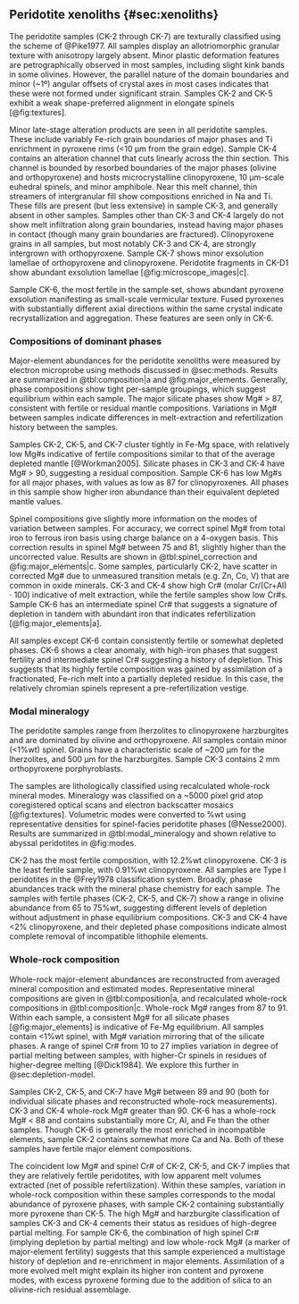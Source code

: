 
<!--[[minerals]]-->
<!--[[lava_minerals]]--
<!--[[major_elements]]-->

## Peridotite xenoliths {#sec:xenoliths}

<!--[[textures]]-->

<!--[[sample_petrography]]-->
<!--[[microscope-images]]-->

The peridotite samples (CK-2 through CK-7) are texturally classified using
the scheme of @Pike1977. All samples display an allotriomorphic granular
texture with anisotropy largely absent. Minor plastic deformation features
are petrographically observed in most samples, including slight kink
bands in some olivines. However, the parallel nature of the domain
boundaries and minor (~1º) angular offsets of crystal axes
in most cases indicates that these were not formed under
significant strain.
Samples CK-2 and CK-5 exhibit a weak shape-preferred alignment in elongate
spinels [@fig:textures].

Minor late-stage alteration products are seen in all peridotite samples.
These include variably Fe-rich grain boundaries of major phases and Ti
enrichment in pyroxene rims (<10 µm from the grain
  edge). Sample CK-4 contains an alteration channel that cuts linearly
across the thin section. This channel is bounded by resorbed boundaries
of the major phases (olivine and orthopyroxene) and hosts
microcrystalline clinopyroxene, 10 µm-scale euhedral spinels,
and minor amphibole. Near this melt channel, thin streamers of
intergranular fill show compositions enriched in Na and Ti. These
fills are present (but less extensive) in sample CK-3, and
generally absent in other samples. Samples other than CK-3 and CK-4
largely do not show melt infiltration along grain boundaries, instead
having major phases in contact (though many grain boundaries are fractured).
Clinopyroxene grains in all samples, but most notably CK-3 and CK-4,
are strongly intergrown with orthopyroxene.
Sample CK-7 shows minor exsolution lamellae of
orthopyroxene and clinopyroxene. Peridotite fragments in CK-D1 show
abundant exsolution lamellae [@fig:microscope_images|c].

Sample CK-6, the most fertile in the sample set, shows abundant
pyroxene exsolution manifesting as small-scale vermicular texture.
Fused pyroxenes with substantially different axial
directions within the same crystal indicate recrystallization and
aggregation. These features are seen only in CK-6.

### Compositions of dominant phases

Major-element abundances for the peridotite xenoliths were measured
by electron microprobe using methods discussed in @sec:methods. Results
are summarized in @tbl:composition|a and @fig:major_elements. Generally, phase compositions
show tight per-sample groupings, which suggest equilibrium within
each sample.  The major silicate phases show Mg# > 87, consistent with
fertile or residual mantle compositions. Variations in Mg\#
between samples indicate differences in melt-extraction and
refertilization history between the samples.

Samples CK-2, CK-5, and CK-7 cluster tightly in Fe-Mg space, with
relatively low Mg\#s indicative of fertile compositions
similar to that of the average depleted
mantle [@Workman2005].
Silicate phases in CK-3 and CK-4 have Mg\# > 90, suggesting a
residual composition.
Sample CK-6 has low Mg\#s for all major phases, with values
as low as 87 for clinopyroxenes. All phases in this sample show higher
iron abundance than their equivalent depleted mantle values.

Spinel compositions give slightly more information on the modes of variation
between samples. For accuracy, we correct spinel Mg\# from total iron to
ferrous iron basis using charge balance on a 4-oxygen basis. This correction results
in spinel Mg\# between 75 and 81, slightly higher than the uncorrected value.
Results are shown in @tbl:spinel_correction and @fig:major_elements|c.
Some samples, particularly CK-2, have scatter in corrected Mg# due to
unmeasured transition metals (e.g. Zn, Co, V)
that are common in oxide minerals.
CK-3 and CK-4 show high Cr\#
(molar Cr/(Cr+Al) $\cdot{}$ 100) indicative
of melt extraction, while the fertile samples show low Cr\#s. Sample CK-6 has an
intermediate spinel Cr\# that suggests a signature of depletion in tandem
with abundant iron that indicates refertilization [@fig:major_elements|a].

All samples except CK-6 contain consistently fertile or somewhat depleted phases.
CK-6 shows a clear anomaly, with high-iron phases that suggest fertility and intermediate
spinel Cr\# suggesting a history of depletion. This suggests that its highly fertile
composition was gained by assimilation of a fractionated, Fe-rich melt into a partially
depleted residue. In this case, the relatively chromian spinels represent a pre-refertilization vestige.

### Modal mineralogy
<!--[[modes]]-->

The peridotite samples range from lherzolites to clinopyroxene
harzburgites and are dominated by olivine and orthopyroxene. All samples
contain minor (<1%wt) spinel.
Grains have a characteristic scale of ~200 µm for the lherzolites,
and 500 µm for the harzburgites. Sample CK-3 contains 2 mm orthopyroxene
porphyroblasts.

The samples are lithologically classified using
recalculated whole-rock mineral modes.
Mineralogy was classified on a ~5000 pixel grid atop
coregistered optical scans and electron
backscatter mosaics [@fig:textures]. Volumetric modes were converted
to %wt using representative densities for spinel-facies
peridotite phases [@Nesse2000]. Results are summarized in
@tbl:modal_mineralogy and shown relative to abyssal peridotites
in @fig:modes.

CK-2 has the most fertile
composition, with 12.2%wt clinopyroxene. CK-3 is the least
fertile sample, with 0.91%wt clinopyroxene. All samples are Type I peridotites
in the @Frey1978 classification system. Broadly, phase abundances track with the
mineral phase chemistry for each sample. The samples with fertile phases (CK-2, CK-5,
and CK-7) show a range in olivine abundance from 65 to 75%wt, suggesting different levels
of depletion without adjustment in phase equilibrium compositions. CK-3 and CK-4
have <2% clinopyroxene, and their depleted phase compositions indicate almost complete
removal of incompatible lithophile elements.

### Whole-rock composition

Whole-rock major-element abundances are
reconstructed from averaged mineral composition and estimated modes.
Representative mineral compositions are given in @tbl:composition|a, and
recalculated whole-rock compositions in @tbl:composition|c.
Whole-rock Mg\# ranges from 87 to 91. Within each
sample, a consistent Mg\# for all silicate phases [@fig:major_elements] is indicative of Fe-Mg
equilibrium. All samples contain <1%wt spinel, with Mg\#
variation mirroring that of the silicate phases. A range of
spinel Cr\# from 10 to 27
implies variation in degree of partial melting between samples, with
higher-Cr spinels in residues of higher-degree melting [@Dick1984]. We
explore this further in @sec:depletion-model.

Samples CK-2, CK-5, and CK-7 have Mg# between 89 and 90 (both for individual
silicate phases and reconstructed whole-rock measurements). CK-3 and
CK-4 whole-rock Mg# greater than 90. CK-6 has a
whole-rock Mg# < 88 and contains substantially
more Cr, Al, and Fe than the other samples. Though CK-6 is generally the most
enriched in incompatible elements, sample CK-2 contains somewhat more Ca and Na.
Both of these samples have fertile major element compositions.

The coincident low Mg# and spinel Cr# of CK-2, CK-5, and CK-7 implies that they are
relatively fertile peridotites, with low apparent melt volumes extracted
(net of possible refertilization).
Within these samples, variation in whole-rock composition within these samples
corresponds to the modal abundance of pyroxene phases, with sample CK-2 containing
substantially more pyroxene than CK-5.
The high Mg# and harzburgite classification of samples CK-3 and CK-4 cements their
status as residues of high-degree partial melting. For sample CK-6, the combination
of high spinel Cr#
(implying depletion by partial melting) and low whole-rock Mg# (a marker of
major-element fertility) suggests that this sample experienced a
multistage history of depletion and re-enrichment in major elements.
Assimilation of a more evolved melt might explain its higher iron
content and pyroxene modes, with excess pyroxene forming due to
the addition of silica to an olivine-rich residual assemblage.

<!--[[whole_rock_major]]-->

<!--[[cpx_profile]]-->

<!--[[trace_elements_table]]-->
<!--[[spinel_correction]]-->

